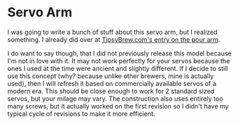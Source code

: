 # Servo Arm

I was going to write a bunch of stuff about this servo arm, but I realized something. I already did over at [TipsyBrew.com's entry on the pour arm](https://tipsybrew.com/blog/2020-04-27-new-pour-arm/).

I do want to say though, that I did not previously release this model because I'm not in love with it. It may not work perfectly for your servos because the ones I used at the time were ancient and slightly different. If I decide to still use this concept (why? because unlike other brewers, mine is actually used), then I will refresh it based on commercially available servos of a modern era. This should be close enough to work for 2 standard sized servos, but your milage may vary. The construction also uses entirely too many screws, but it actually worked on the first revision so I didn't have my typical cycle of revisions to make it more efficient.
